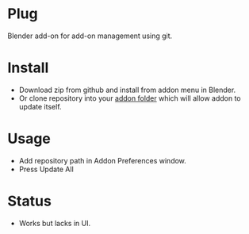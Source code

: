# Plug
Blender add-on for add-on management using git.

# Install
* Download zip from github and install from addon menu in Blender.
* Or clone repository into your [addon folder](https://www.blender.org/manual/getting_started/installing_blender/directorylayout.html) which will allow addon to update itself.

# Usage
* Add repository path in Addon Preferences window.
* Press Update All

# Status
* Works but lacks in UI.
